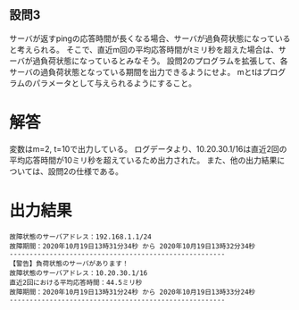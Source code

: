 ## 設問3

サーバが返すpingの応答時間が長くなる場合、サーバが過負荷状態になっていると考えられる。
そこで、直近m回の平均応答時間がtミリ秒を超えた場合は、サーバが過負荷状態になっているとみなそう。
設問2のプログラムを拡張して、各サーバの過負荷状態となっている期間を出力できるようにせよ。
mとtはプログラムのパラメータとして与えられるようにすること。

# 解答

変数はm=2, t=10で出力している。
ログデータより、10.20.30.1/16は直近2回の平均応答時間が10ミリ秒を超えているため出力された。
また、他の出力結果については、設問2の仕様である。

# 出力結果

```
故障状態のサーバアドレス：192.168.1.1/24
故障期間：2020年10月19日13時31分34秒 から 2020年10月19日13時32分34秒
------------------------------------------------------
【警告】負荷状態のサーバがあります！
故障状態のサーバアドレス：10.20.30.1/16
直近2回における平均応答時間：44.5ミリ秒
故障期間：2020年10月19日13時31分24秒 から 2020年10月19日13時33分24秒
------------------------------------------------------
```
